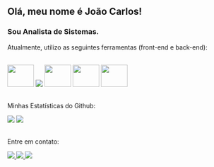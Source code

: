 ## Olá, meu nome é João Carlos!
### Sou  Analista de Sistemas.

Atualmente, utilizo as seguintes ferramentas (front-end e back-end):

<div  style="display: inline_block"> </br>
  <img width="60" height="50" src="https://cdn.jsdelivr.net/gh/devicons/devicon@latest/icons/javascript/javascript-original.svg" />
  <img src="https://cdn.jsdelivr.net/gh/devicons/devicon@latest/icons/typescript/typescript-original.svg" />
  <img width="60" height="50" src="https://cdn.jsdelivr.net/gh/devicons/devicon@latest/icons/react/react-original-wordmark.svg" />
  <img  width="60" height="50" src="https://cdn.jsdelivr.net/gh/devicons/devicon@latest/icons/nodejs/nodejs-original-wordmark.svg" />
  <img  width="60" height="50" src="https://cdn.jsdelivr.net/gh/devicons/devicon@latest/icons/csharp/csharp-original.svg" />
</div> </br>


Minhas Estatísticas do Github: 

 <div>
    <img src="https://github-readme-stats.vercel.app/api/top-langs/?username=joaobueno07&theme=tokyonight&layout=donut"/>
    <img src="https://github-readme-stats.vercel.app/api?username=joaobueno07&theme=tokyonight&show_icons=true"/>
 </div> </br>

  Entre em contato:
<div>
  <a href="mailto:buenotjoao07@gmail.com" target="_blank">
    <img src="https://img.shields.io/badge/Gmail-D14836?style=for-the-badge&logo=gmail&logoColor=white" target="_blank">
  </a>
  
  <a href="https://www.linkedin.com/in/jo%C3%A3o-bueno-7b0799261/">
    <img src="https://img.shields.io/badge/LinkedIn-0077B5?style=for-the-badge&logo=linkedin&logoColor=white">
  </a>

  <a href="https://portifolio-tau-six-83.vercel.app/contato">
    <img src="https://img.shields.io/badge/website-000000?style=for-the-badge&logo=About.me&logoColor=white">
  </a>
</div>
